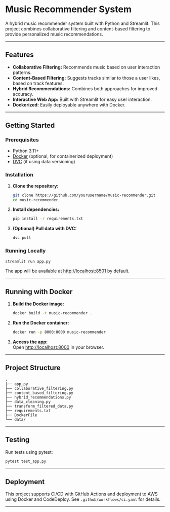 # Music Recommender System

A hybrid music recommender system built with Python and Streamlit. This project combines collaborative filtering and content-based filtering to provide personalized music recommendations.

---

## Features

- **Collaborative Filtering:** Recommends music based on user interaction patterns.
- **Content-Based Filtering:** Suggests tracks similar to those a user likes, based on track features.
- **Hybrid Recommendations:** Combines both approaches for improved accuracy.
- **Interactive Web App:** Built with Streamlit for easy user interaction.
- **Dockerized:** Easily deployable anywhere with Docker.

---

## Getting Started

### Prerequisites

- Python 3.11+
- [Docker](https://www.docker.com/get-started) (optional, for containerized deployment)
- [DVC](https://dvc.org/) (if using data versioning)

### Installation

1. **Clone the repository:**
   ```sh
   git clone https://github.com/yourusername/music-recommender.git
   cd music-recommender
   ```

2. **Install dependencies:**
   ```sh
   pip install -r requirements.txt
   ```

3. **(Optional) Pull data with DVC:**
   ```sh
   dvc pull
   ```

### Running Locally

```sh
streamlit run app.py
```

The app will be available at [http://localhost:8501](http://localhost:8501) by default.

---

## Running with Docker

1. **Build the Docker image:**
   ```sh
   docker build -t music-recommender .
   ```

2. **Run the Docker container:**
   ```sh
   docker run -p 8000:8000 music-recommender
   ```

3. **Access the app:**  
   Open [http://localhost:8000](http://localhost:8000) in your browser.

---

## Project Structure

```
.
├── app.py
├── collaborative_filtering.py
├── content_based_filtering.py
├── hybrid_recommendations.py
├── data_cleaning.py
├── transform_filtered_data.py
├── requirements.txt
├── DockerFile
└── data/
```

---

## Testing

Run tests using pytest:

```sh
pytest test_app.py
```

---

## Deployment

This project supports CI/CD with GitHub Actions and deployment to AWS using Docker and CodeDeploy. See `.github/workflows/ci.yaml` for details.

---
<!--
## License

MIT License

---

## Acknowledgements

- [Streamlit](https://streamlit.io/)
- [DVC](https://dvc.org/)
- [AWS](https://aws.amazon.com/)

---

Feel free to open issues or contribute!
--!>
